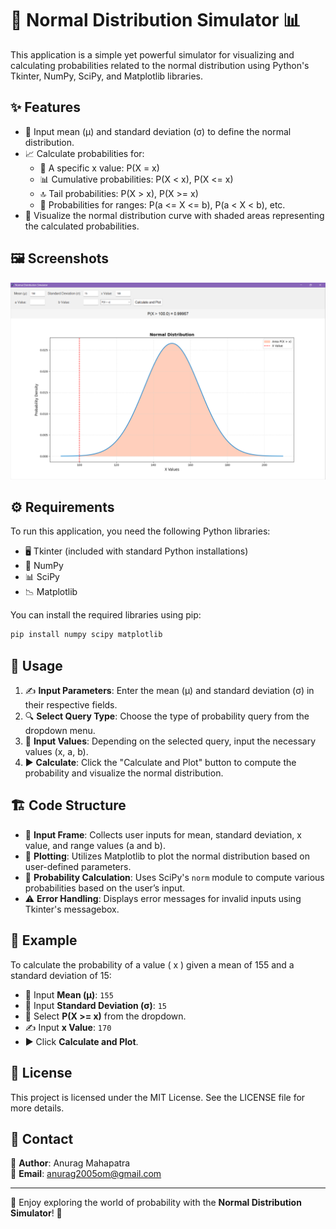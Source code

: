 # 🎲 Normal Distribution Simulator 📊

This application is a simple yet powerful simulator for visualizing and calculating probabilities related to the normal distribution using Python's Tkinter, NumPy, SciPy, and Matplotlib libraries.

## ✨ Features

- 🧮 Input mean (µ) and standard deviation (σ) to define the normal distribution.
- 📈 Calculate probabilities for:
  - 🎯 A specific x value: P(X = x)
  - 📊 Cumulative probabilities: P(X < x), P(X <= x)
  - 🔝 Tail probabilities: P(X > x), P(X >= x)
  - 🔢 Probabilities for ranges: P(a <= X <= b), P(a < X < b), etc.
- 🎨 Visualize the normal distribution curve with shaded areas representing the calculated probabilities.

## 🖼️ Screenshots

![Screenshot1](https://github.com/IAnuragMahapatra/Normal-Distribution-Simulator/blob/e6215514e1f969243f497dbe4dc0d83e81ed8488/Screenshots/Screenshot1.png)

## ⚙️ Requirements

To run this application, you need the following Python libraries:

- 🖥️ Tkinter (included with standard Python installations)
- 🧮 NumPy
- 📊 SciPy
- 📉 Matplotlib

You can install the required libraries using pip:

```bash
pip install numpy scipy matplotlib
```

## 🚀 Usage

1. ✍️ **Input Parameters**: Enter the mean (µ) and standard deviation (σ) in their respective fields.
2. 🔍 **Select Query Type**: Choose the type of probability query from the dropdown menu.
3. 📝 **Input Values**: Depending on the selected query, input the necessary values (x, a, b).
4. ▶️ **Calculate**: Click the "Calculate and Plot" button to compute the probability and visualize the normal distribution.

## 🏗️ Code Structure

- 📝 **Input Frame**: Collects user inputs for mean, standard deviation, x value, and range values (a and b).
- 🎨 **Plotting**: Utilizes Matplotlib to plot the normal distribution based on user-defined parameters.
- 🔢 **Probability Calculation**: Uses SciPy's `norm` module to compute various probabilities based on the user’s input.
- ⚠️ **Error Handling**: Displays error messages for invalid inputs using Tkinter's messagebox.

## 📌 Example

To calculate the probability of a value \( x \) given a mean of 155 and a standard deviation of 15:

- 🔢 Input **Mean (µ)**: `155`
- 🔢 Input **Standard Deviation (σ)**: `15`
- 📌 Select **P(X >= x)** from the dropdown.
- ✍️ Input **x Value**: `170`
- ▶️ Click **Calculate and Plot**.

## 📜 License

This project is licensed under the MIT License. See the LICENSE file for more details.

## 📧 Contact

📌 **Author**: Anurag Mahapatra  
📩 **Email**: [anurag2005om@gmail.com](mailto:anurag2005om@gmail.com)  

---
🎉 Enjoy exploring the world of probability with the **Normal Distribution Simulator**! 🚀
